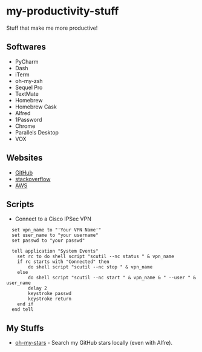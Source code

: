 # my-productivity-stuff
Stuff that make me more productive!

## Softwares

* PyCharm
* Dash
* iTerm
* oh-my-zsh
* Sequel Pro
* TextMate
* Homebrew
* Homebrew Cask
* Alfred
* 1Password
* Chrome
* Parallels Desktop
* VOX

## Websites

* [GitHub](https://github.com/)
* [stackoverflow](http://stackoverflow.com/)
* [AWS](http://aws.amazon.com/)

## Scripts

* Connect to a Cisco IPSec VPN
```osascript
  set vpn_name to "'Your VPN Name'"
  set user_name to "your username"
  set passwd to "your passwd"

  tell application "System Events"
    set rc to do shell script "scutil --nc status " & vpn_name
    if rc starts with "Connected" then
        do shell script "scutil --nc stop " & vpn_name
    else
        do shell script "scutil --nc start " & vpn_name & " --user " & user_name
        delay 2
        keystroke passwd
        keystroke return
    end if
  end tell
```

## My Stuffs

* [oh-my-stars](https://github.com/wolfg1969/oh-my-stars) - Search my GitHub stars locally (even with Alfre).
 


